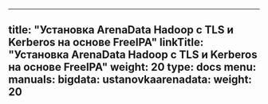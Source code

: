 
---
title: "Установка ArenaData Hadoop с TLS и Kerberos на основе FreeIPA"
linkTitle: "Установка ArenaData Hadoop с TLS и Kerberos на основе FreeIPA"
weight: 20
type: docs
menu:
  manuals:
    bigdata:
      ustanovkaarenadata:
        weight: 20
---
